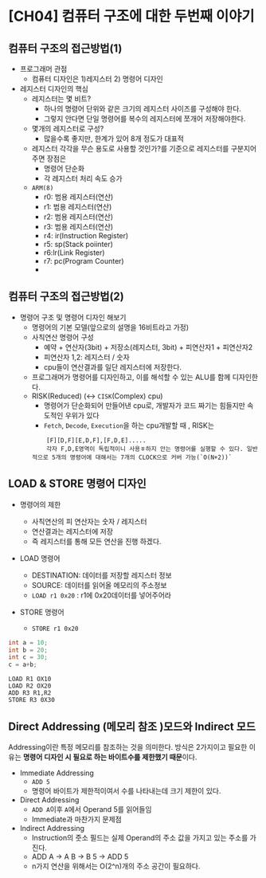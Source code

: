 # [CH04] 컴퓨터  구조에 대한 두번째 이야기

## 컴퓨터 구조의 접근방법(1)
- 프로그래머 관점
    - 컴퓨터 디자인은 1)레지스터 2) 명령어 디자인
- 레지스터 디자인의 핵심
    - 레지스터는 몇 비트?
        - 하나의 명령어 단위와 같은 크기의 레지스터 사이즈를 구성해야 한다.
        - 그렇지 안다면 단일 명령어를 복수의 레지스터에 쪼개어 저장해야한다.
    - 몇개의 레지스터로 구성?
        - 많을수록 좋지만, 한계가 있어 8개 정도가 대표적
    - 레지스터 각각을 무슨 용도로 사용할 것인가?를 기준으로 레지스터를 구분지어주면 장점은
        - 명령어 단순화
        - 각 레지스터 처리 속도 승가
    - `ARM(8)`
        - r0: 범용 레지스터(연산)
        - r1: 범용 레지스터(연산)  
        - r2: 범용 레지스터(연산)
        - r3: 범용 레지스터(연산)
        - r4: ir(Instruction Register)
        - r5: sp(Stack poiinter)
        - r6:lr(Link Register)
        - r7: pc(Program Counter)
        - 
## 컴퓨터 구조의 접근방법(2)
- 명령어 구조 및 명령어 디자인 해보기
    - 명령어의 기본 모델(앞으로의 설명을 16비트라고 가정)
    - 사칙연산 명령어 구성
        - 예약 + 연산자(3bit) + 저장소(레지스터, 3bit) + 피연산자1 + 피연산자2
        - 피연산자 1,2: 레지스터 / 숫자
        - cpu들이 연산결과를 일단 레지스터에 저장한다.
    - 프로그래머가 명령어를 디자인하고, 이를 해석할 수 있는 ALU를 함께 디자인한다.
    - RISK(Reduced) (<-> `CISK`(Complex) cpu)
        - 명령어가 단순화되어 만들어낸 cpu로, 개발자가 코드 짜기는 힘들지만 속도적인 우위가 있다
        - `Fetch`, `Decode`, `Execution`을 하는 cpu개발할 때 , RISK는
        ```
            [F][D,F][E,D,F],[F,D,E].....
            각자 F,D,E영역이 독립적이니 사용ㅎ하지 안는 명령어를 실행할 수 있다. 일반적으로 5개의 명령어에 대해서는 7개의 CLOCK으로 커버 가능(`O(N+2))`
        ```

## LOAD & STORE 명령어 디자인
- 명령어의 제한
    - 사칙연산의 피 연산자는 숫자 / 레지스터
    - 연산결과는 레지스터에 저장
    - 즉 레지스터를 통해 모든 연산을 진행 하겠다.
- LOAD 명령어
    - DESTINATION: 데이터를 저장할 레지스터 정보
    - SOURCE: 데이터를 읽어올 메모리의 주소정보
    - `LOAD r1 0x20` : r1에 0x20데이터를 넣어주어라

- STORE 명령어
    - `STORE r1 0x20`

```c
int a = 10;
int b = 20;
int c = 30;
c = a+b;
```

```
LOAD R1 OX10
LOAD R2 OX20
ADD R3 R1,R2
STORE R3 0X30
```

## Direct Addressing (메모리 참조 )모드와 Indirect 모드
Addressing이란 특정 메모리를 참조하는 것을 의미한다.
방식은 2가지이고 필요한 이유는 **명령어 디자인 시 필요로 하는 바이트수를 제한했기 때문**이다.

- Immediate Addressing
    - `ADD 5`
    - 명령어 바이트가 제한적이여서 수를 나타내는데 크기 제한이 있다.
- Direct Addressing
    - `ADD A`이후 `A`에서 Operand 5를 읽어들임
    - Immediate과 마찬가지 문제점
- Indirect Addressing
    - Instruction의 줏소 필드는 실제 Operand의 주소 값을 가지고 있는 주소를 가진다.
    - ADD A -> A B -> B 5 -> ADD 5
    - n가지 연산을 위해서는 O(2^n)개의 주소 공간이 필요하다.



